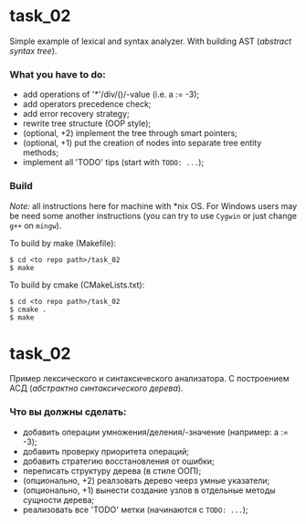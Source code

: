 # task_02
Simple example of lexical and syntax analyzer. With building AST (*abstract syntax tree*).

### What you have to do:
- add operations of '*'/div/()/-value (i.e. a := -3);
- add operators precedence check;
- add error recovery strategy;
- rewrite tree structure (OOP style);
- (optional, +2) implement the tree through smart pointers;
- (optional, +1) put the creation of nodes into separate tree entity methods;
- implement all 'TODO' tips (start with `TODO: ...`);


### Build
*Note:* all instructions here for machine with *nix OS. For Windows users may be need some another instructions (you can try to use `Cygwin` or just change `g++` on `mingw`).

To build by make (Makefile):
```
$ cd <to repo path>/task_02
$ make
```

To build by cmake (CMakeLists.txt):
```
$ cd <to repo path>/task_02
$ cmake .
$ make
```

# task_02
Пример лексического и синтаксического анализатора. С построением АСД (*абстрактно синтаксического дерева*).

### Что вы должны сделать:
- добавить операции умножения/деления/-значение (например: a := -3);
- добавить проверку приоритета операций;
- добавить стратегию восстановления от ошибки;
- переписать структуру дерева (в стиле ООП);
- (опционально, +2) реалзовать дерево чеерз умные указатели;
- (опционально, +1) вынести создание узлов в отдельные методы сущности дерева;
- реализовать все 'TODO' метки (начинаются с `TODO: ...`);
